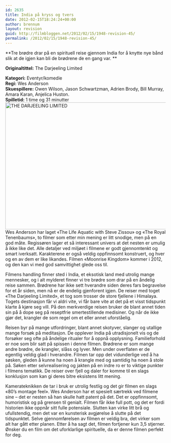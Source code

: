 ```yaml
---
id: 2635
title: India på kryss og tvers
date: 2012-02-15T18:24:24+00:00
author: brennum
layout: revision
guid: http://filmbloggen.net/2012/02/15/1948-revision-45/
permalink: /2012/02/15/1948-revision-45/
---
```

**Tre brødre drar på en spirituell reise gjennom India for å knytte nye bånd slik at de igjen kan bli de brødrene de en gang var. ** 

**<!--more-->Originaltittel:** The Darjeeling Limited

  
**Kategori:** Eventyr/komedie  
**Regi:** Wes Anderson  
**Skuespillere:** Owen Wilson, Jason Schwartzman, Adrien Brody, Bill Murray, Amara Karan, Anjelica Huston.  
**Spilletid:** 1 time og 31 minutter  
<a href="http://filmbloggen.net/2012/01/23/india-pa-kryss-og-tvers/the-darjeeling-limited-movie-image-adrien-brody-jason-schwartzman-and-owen-wilson/" rel="attachment wp-att-1994"><img class="alignnone size-full wp-image-1994" src="http://filmbloggen.net/wp-content/uploads//2012/01/the_darjeeling_limited_movie_image_adrien_brody__jason_schwartzman_and_owen_wilson__1_.jpg" alt="THE DARJEELING LIMITED" width="600" height="399" /></a>  
Wes Anderson har laget &laquo;The Life Aquatic with Steve Zissou&raquo; og &laquo;The Royal Tenenbaums&raquo;, to filmer som etter min mening er litt snodige, men på en god måte. Regissøren lager et så interessant univers at det nesten er umulig å ikke like det. Alle detaljer ved miljøet i filmene er godt gjennomtenkt og smart iverksatt. Karakterene er også veldig oppfinnsomt konstruert, og hver og en av dem er like likandes. Filmen &laquo;Moonrise Kingdom&raquo; kommer i 2012, og den kan vi med god samvittighet glede oss til.

Filmens handling finner sted i India, et eksotisk land med utrolig mange mennesker, og i alt mylderet finner vi tre brødre som drar på en åndelig reise sammen. Brødrene har ikke sett hverandre siden deres fars begravelse for et år siden, men nå er de endelig gjenforent igjen. De reiser med toget &laquo;The Darjeeling Limited&raquo;, et tog som trosser de store fjellene i Himalaya. Togets destinasjon får vi aldri vite, vi får bare vite at det på et visst tidspunkt klarte å kjøre seg vill. På den merkverdige reisen bruker de blant annet tiden sin på å dope seg på reseptfrie smertestillende medisiner. Og når de ikke gjør det, krangler de som regel om et eller annet uforståelig.

Reisen byr på mange utfordringer, blant annet skotyver, slanger og utallige mange forsøk på meditasjon. De opplever India på utradisjonelt vis og de forsøker seg ofte på åndelige ritualer for å oppnå opplysning. Familieforhold er noe som blir satt på spissen i denne filmen. Brødrene er som mange andre brødre, de krangler, slåss og lyver. Men under overflaten er de egentlig veldig glad i hverandre. Filmen tar opp det vidunderlige ved å ha søsken, gleden å kunne ha noen å krangle med og samtidig ha noen å stole på. Søken etter selvrealisering og jakten på en indre ro er to viktige punkter i filmens tematikk. De reiser over fjell og daler for komme til en slags konklusjon som kan gi deres bitre eksistens litt mening.

Kamerateknikken de tar i bruk er utrolig festlig og det gir filmen en slags &laquo;80&#8217;s montage feel&raquo;. Wes Anderson har et spesielt særtrekk ved filmene sine &#8211; det er nesten så han skulle hatt patent på det. Det er oppfinnsomt, humoristisk og på grensen til genialt. Filmen får ikke full pott, og det er fordi historien ikke oppnår sitt fulle potensiale. Slutten kan virke litt brå og ufullstendig, men det var en kunsterisk avgjørelse å slutte på det tidspunktet. Selve gjennomførelsen av filmen er veldig bra, det virker som alt har gått etter planen. Etter å ha sagt det, filmen fortjener kun 3,5 stjerner. Ønsker du en film om det uforklarlige spirituelle, da er denne filmen perfekt for deg.